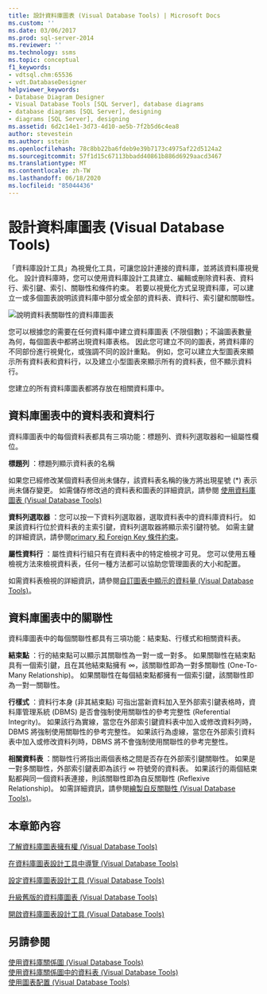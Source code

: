 ```yaml
---
title: 設計資料庫圖表 (Visual Database Tools) | Microsoft Docs
ms.custom: ''
ms.date: 03/06/2017
ms.prod: sql-server-2014
ms.reviewer: ''
ms.technology: ssms
ms.topic: conceptual
f1_keywords:
- vdtsql.chm:65536
- vdt.DatabaseDesigner
helpviewer_keywords:
- Database Diagram Designer
- Visual Database Tools [SQL Server], database diagrams
- database diagrams [SQL Server], designing
- diagrams [SQL Server], designing
ms.assetid: 6d2c14e1-3d73-4d10-ae5b-7f2b5d6c4ea8
author: stevestein
ms.author: sstein
ms.openlocfilehash: 78c8bb22ba6fdeb9e39b7173c4975af22d5124a2
ms.sourcegitcommit: 57f1d15c67113bbadd40861b886d6929aacd3467
ms.translationtype: MT
ms.contentlocale: zh-TW
ms.lasthandoff: 06/18/2020
ms.locfileid: "85044436"
---
```

# <a name="design-database-diagrams-visual-database-tools"></a>設計資料庫圖表 (Visual Database Tools)
  「資料庫設計工具」為視覺化工具，可讓您設計連接的資料庫，並將該資料庫視覺化。 設計資料庫時，您可以使用資料庫設計工具建立、編輯或刪除資料表、資料行、索引鍵、索引、關聯性和條件約束。 若要以視覺化方式呈現資料庫，可以建立一或多個圖表說明該資料庫中部分或全部的資料表、資料行、索引鍵和關聯性。  
  
 ![說明資料表關聯性的資料庫圖表](../../database-engine/media//dv3w7c1.gif "說明資料表關聯性的資料庫圖表")  
  
 您可以根據您的需要在任何資料庫中建立資料庫圖表 (不限個數)；不論圖表數量為何，每個圖表中都將出現資料庫表格。 因此您可建立不同的圖表，將資料庫的不同部份進行視覺化，或強調不同的設計重點。 例如，您可以建立大型圖表來顯示所有資料表和資料行，以及建立小型圖表來顯示所有的資料表，但不顯示資料行。  
  
 您建立的所有資料庫圖表都將存放在相關資料庫中。  
  
## <a name="tables-and-columns-in-a-database-diagram"></a>資料庫圖表中的資料表和資料行  
 資料庫圖表中的每個資料表都具有三項功能：標題列、資料列選取器和一組屬性欄位。  
  
 **標題列** ：標題列顯示資料表的名稱  
  
 如果您已經修改某個資料表但尚未儲存，該資料表名稱的後方將出現星號 (*) 表示尚未儲存變更。 如需儲存修改過的資料表和圖表的詳細資訊，請參閱 [使用資料庫圖表 &#40;Visual Database Tools&#41;](visual-database-tools.md)  
  
 **資料列選取器** ：您可以按一下資料列選取器，選取資料表中的資料庫資料行。 如果該資料行位於資料表的主索引鍵，資料列選取器將顯示索引鍵符號。 如需主鍵的詳細資訊，請參閱[primary 和 Foreign Key 條件約束](../../relational-databases/tables/primary-and-foreign-key-constraints.md)。  
  
 **屬性資料行** ：屬性資料行組只有在資料表中的特定檢視才可見。 您可以使用五種檢視方法來檢視資料表，任何一種方法都可以協助您管理圖表的大小和配置。  
  
 如需資料表檢視的詳細資訊，請參閱[自訂圖表中顯示的資料量 &#40;Visual Database Tools&#41;](customize-the-amount-of-information-displayed-in-diagrams-visual-database-tools.md)。  
  
## <a name="relationships-in-a-database-diagram"></a>資料庫圖表中的關聯性  
 資料庫圖表中的每個關聯性都具有三項功能：結束點、行樣式和相關資料表。  
  
 **結束點** ：行的結束點可以顯示其關聯性為一對一或一對多。 如果關聯性在結束點具有一個索引鍵，且在其他結束點擁有 ∞，該關聯性即為一對多關聯性 (One-To-Many Relationship)。 如果關聯性在每個結束點都擁有一個索引鍵，該關聯性即為一對一關聯性。  
  
 **行樣式** ：資料行本身 (非其結束點) 可指出當新資料加入至外部索引鍵表格時，資料庫管理系統 (DBMS) 是否會強制使用關聯性的參考完整性 (Referential Integrity)。 如果該行為實線，當您在外部索引鍵資料表中加入或修改資料列時，DBMS 將強制使用關聯性的參考完整性。 如果該行為虛線，當您在外部索引資料表中加入或修改資料列時，DBMS 將不會強制使用關聯性的參考完整性。  
  
 **相關資料表** ：關聯性行將指出兩個表格之間是否存在外部索引鍵關聯性。 如果是一對多關聯性，外部索引鍵表即為該行 ∞ 符號旁的資料表。 如果該行的兩個結束點都與同一個資料表連接，則該關聯性即為自反關聯性 (Reflexive Relationship)。 如需詳細資訊，請參閱[繪製自反關聯性 &#40;Visual Database Tools&#41;](draw-reflexive-relationships-visual-database-tools.md)。  
  
## <a name="in-this-section"></a>本章節內容  
 [了解資料庫圖表擁有權 &#40;Visual Database Tools&#41;](understand-database-diagram-ownership-visual-database-tools.md)  
  
 [在資料庫圖表設計工具中導覽 &#40;Visual Database Tools&#41;](navigate-in-database-diagram-designer-visual-database-tools.md)  
  
 [設定資料庫圖表設計工具 &#40;Visual Database Tools&#41;](set-up-database-diagram-designer-visual-database-tools.md)  
  
 [升級舊版的資料庫圖表 &#40;Visual Database Tools&#41;](upgrade-database-diagrams-from-previous-editions-visual-database-tools.md)  
  
 [開啟資料庫圖表設計工具 &#40;Visual Database Tools&#41;](open-database-diagram-designer-visual-database-tools.md)  
  
## <a name="see-also"></a>另請參閱  
 [使用資料庫關係圖 &#40;Visual Database Tools&#41;](visual-database-tools.md)   
 [使用資料庫關係圖中的資料表 &#40;Visual Database Tools&#41;](work-with-tables-in-database-diagram-visual-database-tools.md)   
 [使用圖表配置 &#40;Visual Database Tools&#41;](work-with-diagram-layout-visual-database-tools.md)  
  
  
